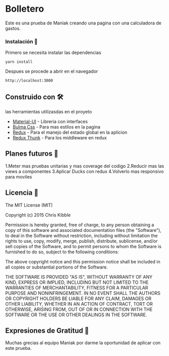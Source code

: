 # Bolletero

Este es una prueba de Maniak creando una pagina con una calculadora de gastos.

### Instalación 🔧

Primero se necesita instalar las dependencias

```
yarn install
```
Despues se procede a abrir en el navegador 

```
http://localhost:3000
```


## Construido con 🛠️

las herramientas utilizasdas en el proyeto

* [Material-UI](https://material-ui.com) - Libreria con interfaces
* [Bulma Css](https://bulma.io) - Para mas estilos en la pagina
* [Redux](https://es.redux.js.org) - Para el manejo del estado global en la aplicion
* [Redux Thunk](https://github.com/reduxjs/redux-thunk) - Para los middleware en redux


## Planes futuros 📌
1.Meter mas pruebas unitarias y mas coverage del codigo
2.Reducir mas las views a componentes
3.Aplicar Ducks con redux
4.Volverlo mas responsivo para moviles

## Licencia 📄

The MIT License (MIT)

Copyright (c) 2015 Chris Kibble

Permission is hereby granted, free of charge, to any person obtaining a copy of this software and associated documentation files (the "Software"), to deal in the Software without restriction, including without limitation the rights to use, copy, modify, merge, publish, distribute, sublicense, and/or sell copies of the Software, and to permit persons to whom the Software is furnished to do so, subject to the following conditions:

The above copyright notice and this permission notice shall be included in all copies or substantial portions of the Software.

THE SOFTWARE IS PROVIDED "AS IS", WITHOUT WARRANTY OF ANY KIND, EXPRESS OR IMPLIED, INCLUDING BUT NOT LIMITED TO THE WARRANTIES OF MERCHANTABILITY, FITNESS FOR A PARTICULAR PURPOSE AND NONINFRINGEMENT. IN NO EVENT SHALL THE AUTHORS OR COPYRIGHT HOLDERS BE LIABLE FOR ANY CLAIM, DAMAGES OR OTHER LIABILITY, WHETHER IN AN ACTION OF CONTRACT, TORT OR OTHERWISE, ARISING FROM, OUT OF OR IN CONNECTION WITH THE SOFTWARE OR THE USE OR OTHER DEALINGS IN THE SOFTWARE.

## Expresiones de Gratitud 🎁
Muchas grecias al equipo Maniak por darme la oportunidad de aplicar con este prueba.

